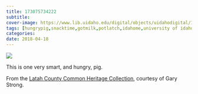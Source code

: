 ```yaml
---
title: 173075734222
subtitle: 
cover-image: https://www.lib.uidaho.edu/digital/objects/uidahodigital/173075734222.jpg
tags: [hungrypig,snacktime,gotmilk,potlatch,idahome,university of idaho,uidaho]
categories: 
date: 2018-04-18
---
```


<p><img class="img-fluid" src="https://www.lib.uidaho.edu/digital/objects/uidahodigital/173075734222.jpg" /></p>
<div class="caption">
 <p>This is one very smart, and hungry, pig.&nbsp;</p>
 <p>From the <a href="https://www.lib.uidaho.edu/digital/lcheritage/index.html" target="_blank">Latah County Common Heritage Collection</a>, courtesy of Gary Strong.&nbsp;</p> 
</div>
